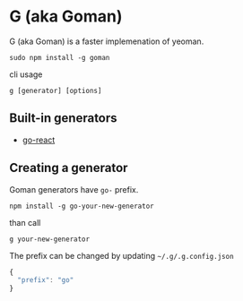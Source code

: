 # G (aka Goman)

G (aka Goman) is a faster implemenation of yeoman.

```
sudo npm install -g goman
```

cli usage
```
g [generator] [options]
```

## Built-in generators

- [go-react](https://github.com/pauloptimizely/go-react)

## Creating a generator

Goman generators have `go-` prefix.

```
npm install -g go-your-new-generator
```

than call

```
g your-new-generator
```

The prefix can be changed by updating `~/.g/.g.config.json`

```js
{
  "prefix": "go"
}
```
